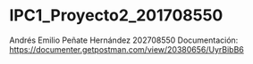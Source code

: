 # IPC1_Proyecto2_201708550

Andrés Emilio Peñate Hernández
202708550
Documentación: https://documenter.getpostman.com/view/20380656/UyrBibB6

